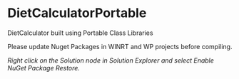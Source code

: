 DietCalculatorPortable
======================

DietCalculator built using Portable Class Libraries


Please update Nuget Packages in WINRT and WP projects before compiling. 

<i>Right click on the Solution node in Solution Explorer and select Enable NuGet Package Restore. </i>
